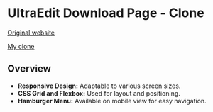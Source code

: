 # UltraEdit Download Page - Clone

[Original website](https://tamimtxd.github.io/UltraEdit-download-page-clone/)

[My clone](https://tamimtxd.github.io/UltraEdit-download-page-clone/)

## Overview

- **Responsive Design:** Adaptable to various screen sizes.
- **CSS Grid and Flexbox:** Used for layout and positioning.
- **Hamburger Menu:** Available on mobile view for easy navigation.

